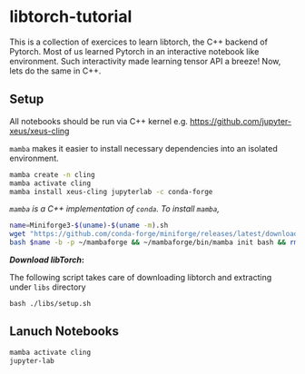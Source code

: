 # libtorch-tutorial

This is a collection of exercices to learn libtorch, the C++ backend of Pytorch.
Most of us learned Pytorch in an interactive notebook like environment. 
Such interactivity made learning tensor API a breeze! 
Now, lets do the same in C++. 


## Setup

All notebooks should be run via C++ kernel e.g. https://github.com/jupyter-xeus/xeus-cling 

`mamba` makes it easier to install necessary dependencies into an isolated environment. 

```bash
mamba create -n cling
mamba activate cling
mamba install xeus-cling jupyterlab -c conda-forge
```

_`mamba` is a C++ implementation of `conda`. To install `mamba`,_
```bash
name=Miniforge3-$(uname)-$(uname -m).sh
wget "https://github.com/conda-forge/miniforge/releases/latest/download/$name"
bash $name -b -p ~/mambaforge && ~/mambaforge/bin/mamba init bash && rm $name
```

**_Download libTorch_:**

The following script takes care of downloading libtorch and extracting under `libs` directory 
```
bash ./libs/setup.sh
```

## Lanuch Notebooks

```bash
mamba activate cling
jupyter-lab 
```



